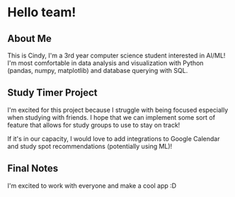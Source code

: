 # Hello team!

## About Me
This is Cindy, I'm a 3rd year computer science student interested in AI/ML! I'm most comfortable in data analysis and visualization with Python (pandas, numpy, matplotlib) and database querying with SQL.

## Study Timer Project
I'm excited for this project because I struggle with being focused especially when studying with friends. I hope that we can implement some sort of feature that allows for study groups to use to stay on track!

If it's in our capacity, I would love to add integrations to Google Calendar and study spot recommendations (potentially using ML)!

## Final Notes
I'm excited to work with everyone and make a cool app :D